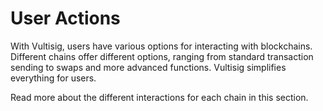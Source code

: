 # User Actions

With Vultisig, users have various options for interacting with blockchains. Different chains offer different options, ranging from standard transaction sending to swaps and more advanced functions. Vultisig simplifies everything for users.

Read more about the different interactions for each chain in this section.
